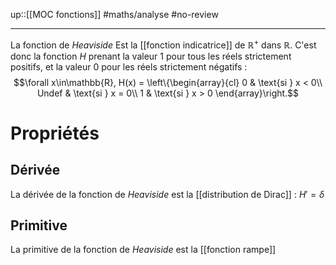 up::[[MOC fonctions]]
#maths/analyse #no-review 

----
La fonction de _Heaviside_ Est la [[fonction indicatrice]] de $\mathbb{R}^+$ dans $\mathbb{R}$.
C'est donc la fonction $H$ prenant la valeur $1$ pour tous les réels strictement positifs, et la valeur $0$ pour les réels strictement négatifs :
$$\forall x\in\mathbb{R}, H(x) = \left\{\begin{array}{cl}
0     & \text{si } x < 0\\
Undef & \text{si } x = 0\\
1     & \text{si } x > 0
\end{array}\right.$$


# Propriétés

## Dérivée
La dérivée de la fonction de _Heaviside_ est la [[distribution de Dirac]] : $H' = \delta$

## Primitive
La primitive de la fonction de _Heaviside_ est la [[fonction rampe]]
